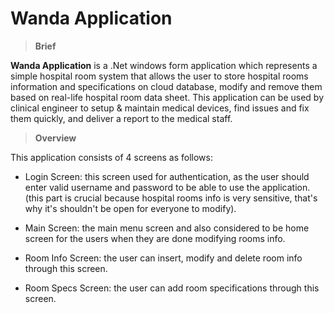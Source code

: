 # Wanda Application

>**Brief**

**Wanda Application** is a .Net windows form application which represents a simple hospital room system that allows the user to store hospital rooms information and specifications on cloud database, modify and remove them based on real-life hospital room data sheet. This application can be used by clinical engineer to setup & maintain medical devices, find issues and fix them quickly, and deliver a report to the medical staff.

>**Overview**

This application consists of 4 screens as follows:

* Login Screen: this screen used for authentication, as the user should enter valid username and password to be able to use the application. (this part is crucial because hospital rooms info is very sensitive, that's why it's shouldn't be open for everyone to modify).

* Main Screen: the main menu screen and also considered to be home screen for the users when they are done modifying rooms info.

* Room Info Screen: the user can insert, modify and delete room info through this screen.

* Room Specs Screen: the user can add room specifications through this screen.
